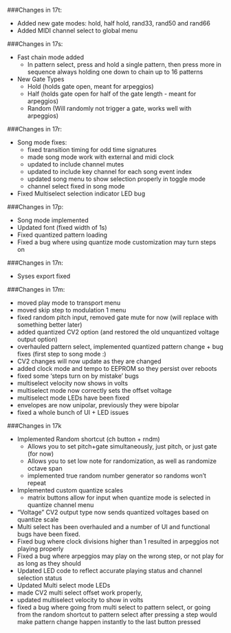 ###Changes in 17t:
- Added new gate modes: hold, half hold, rand33, rand50 and rand66
- Added MIDI channel select to global menu

###Changes in 17s:
- Fast chain mode added
    - In pattern select, press and hold a single pattern, then press more in sequence always holding one down to chain up to 16 patterns
- New Gate Types
    - Hold (holds gate open, meant for arpeggios)
    - Half (holds gate open for half of the gate length - meant for arpeggios)
    - Random (Will randomly not trigger a gate, works well with arpeggios)
    
###Changes in 17r:
- Song mode fixes:
    - fixed transition timing for odd time signatures
    - made song mode work with external and midi clock
    - updated to include channel mutes
    - updated to include key channel for each song event index
    - updated song menu to show selection properly in toggle mode
    - channel select fixed in song mode
- Fixed Multiselect selection indicator LED bug

###Changes in 17p:
- Song mode implemented
- Updated font (fixed width of 1s)
- Fixed quantized pattern loading
- Fixed a bug where using quantize mode customization may turn steps on

###Changes in 17n:
- Syses export fixed

###Changes in 17m:
- moved play mode to transport menu
- moved skip step to modulation 1 menu
- fixed random pitch input, removed gate mute for now (will replace with something better later)
- added quantized CV2 option (and restored the old unquantized voltage output option)
- overhauled pattern select, implemented quantized pattern change + bug fixes (first step to song mode :)
- CV2 changes will now update as they are changed
- added clock mode and tempo to EEPROM so they persist over reboots
- fixed some ‘steps turn on by mistake’ bugs
- multiselect velocity now shows in volts
- multiselect mode now correctly sets the offset voltage
- multiselect mode LEDs have been fixed
- envelopes are now unipolar, previously they were bipolar
- fixed a whole bunch of UI + LED issues

###Changes in 17k
- Implemented Random shortcut (ch button + rndm)
    - Allows you to set pitch+gate simultaneously, just pitch, or just gate (for now) 
    - Allows you to set low note for randomization, as well as randomize octave span
    - implemented true random number generator so randoms won’t repeat
- Implemented custom quantize scales
    - matrix buttons allow for input when quantize mode is selected in quantize channel menu
- “Voltage” CV2 output type now sends quantized voltages based on quantize scale
- Multi select has been overhauled and a number of UI and functional bugs have been fixed.
- Fixed bug where clock divisions higher than 1 resulted in arpeggios not playing properly
- Fixed a bug where arpeggios may play on the wrong step, or not play for as long as they should
- Updated LED code to reflect accurate playing status and channel selection status
- Updated Multi select mode LEDs
- made CV2 multi select offset work properly,
- updated multiselect velocity to show in volts
- fixed a bug where going from multi select to pattern select, or going from the random shortcut to pattern select after pressing a step would make pattern change happen instantly to the last button pressed


